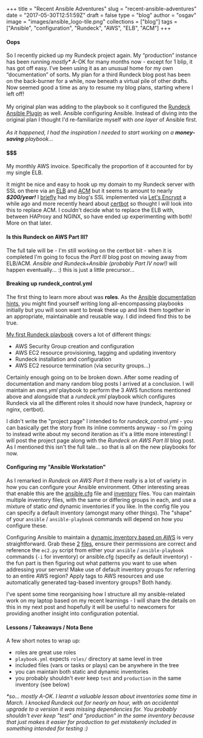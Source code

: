 
+++
title = "Recent Ansible Adventures"
slug = "recent-ansible-adventures"
date = "2017-05-30T12:51:59Z"
draft = false
type = "blog"
author = "osgav"
image = "images/ansible_logo-tile.png"
collections = ["blog"]
tags = ["Ansible", "configuration", "Rundeck", "AWS", "ELB", "ACM"]
+++

#### Oops

So I recently picked up my Rundeck project again. My “production” instance has been running *mostly\** A-OK for many months now - except for 1 blip, it has got off easy. I’ve been using it as an unusual home for my own “documentation” of sorts. My plan for a third Rundeck blog post has been on the back-burner for a while, now beneath a virtual pile of other drafts. Now seemed good a time as any to resume my blog plans, starting where I left off!
<br /><br />
My original plan was adding to the playbook so it configured the [Rundeck Ansible Plugin](https://github.com/Batix/rundeck-ansible-plugin) as well. Ansible configuring Ansible. Instead of diving into the original plan I thought I'd re-familiarize myself with *one layer* of Ansible first.
<br /><br />
*As it happened, I had the inspiration I needed to start working on a* ***money-saving*** *playbook...*

<!--more-->

#### $$$

My monthly AWS invoice. Specifically the proportion of it accounted for by my single ELB.

It might be nice and easy to hook up my domain to my Rundeck server with SSL on there via an [ELB](https://aws.amazon.com/elasticloadbalancing/) and [ACM](https://aws.amazon.com/certificate-manager/) but it seems to amount to nearly ***$200/year!*** I [briefly](/blog/hugo-to-aws-to-https.html) had my blog's SSL implemented via [Let's Encrypt](https://letsencrypt.org/) a while ago and more recently heard about [certbot](https://certbot.eff.org/) so thought I will look into this to replace ACM. I couldn't decide what to replace the ELB with, between HAProxy and NGINX, so have ended up experimenting with both! More on that later.

#### Is this Rundeck on AWS Part III?

The full tale will be - I'm still working on the certbot bit - when it is completed I'm going to focus the *Part III* blog post on moving away from ELB/ACM. *Ansible and Rundeck+Ansible (probably Part IV now!)* will happen eventually... :) this is just a little precursor... 

#### Breaking up rundeck_control.yml

The first thing to learn more about was **roles**. As the [Ansible](https://docs.ansible.com/ansible/playbooks_intro.html) [documentation](https://docs.ansible.com/ansible/playbooks_roles.html) [hints](https://docs.ansible.com/ansible/playbooks_best_practices.html), you might find yourself writing long all-encompassing playbooks initially but you will soon want to break these up and link them together in an appropriate, maintainable and reusable way. I did indeed find this to be true.

[My first Rundeck playbook](https://github.com/osgav/rundeck/blob/master/rundeck_control.yml) covers a lot of different things:

- AWS Security Group creation and configuration
- AWS EC2 resource provisioning, tagging and updating inventory
- Rundeck installation and configuration
- AWS EC2 resource termination (via security groups...)

Certainly enough going on to be broken down. After some reading of documentation and many random blog posts I arrived at a conclusion. I will maintain an *aws.yml* playbook to perform the 3 AWS functions mentioned above and alongside that a *rundeck.yml* playbook which configures Rundeck via all the different roles it should now have (rundeck, haproxy or nginx, certbot). 

I didn't write the "project page" I intended to for *rundeck_control.yml* - you can basically get the story from its inline comments anyway - so I'm going to instead write about my second iteration as it's a little more interesting! I will post the project page along with the *Rundeck on AWS Part III* blog post. As I mentioned this isn't the full tale... so that is all on the new playbooks for now.

#### Configuring my "Ansible Workstation"

As I remarked in *Rundeck on AWS Part II* there really is a lot of variety in how you can configure your Ansible environment. Other interesting areas that enable this are the [ansible.cfg](https://docs.ansible.com/ansible/intro_configuration.html) file and [inventory](https://docs.ansible.com/ansible/intro_inventory.html) files. You can maintain multiple inventory files, with the same or differing groups in each, and use a mixture of static *and* dynamic inventories if you like. In the config file you can specify a default inventory (amongst many other things). The "shape" of your `ansible` / `ansible-playbook` commands will depend on how you configure these.

Configuring Ansible to maintain a [dynamic inventory based on AWS](https://docs.ansible.com/ansible/intro_dynamic_inventory.html#example-aws-ec2-external-inventory-script) is very straightforward. Grab these [2](https://raw.githubusercontent.com/ansible/ansible/devel/contrib/inventory/ec2.py) [files](https://raw.githubusercontent.com/ansible/ansible/devel/contrib/inventory/ec2.ini), ensure their permissions are correct and reference the `ec2.py` script from either your `ansible` / `ansible-playbook` commands (`-i` for inventory) or ansible.cfg (specify as default inventory) - the fun part is then figuring out what patterns you want to use when addressing your servers! Make use of default inventory groups for referring to an entire AWS region? Apply tags to AWS resources and use automatically generated tag-based inventory groups? Both handy.

I've spent some time reorganising how I structure all my ansible-related work on my laptop based on my recent learnings - I will share the details on this in my next post and hopefully it will be useful to newcomers for providing another insight into configuration potential.

#### Lessons / Takeaways / Nota Bene

A few short notes to wrap up:

- roles are great use roles
- `playbook.yml` expects `roles/` directory at same level in tree
- included files (vars or tasks or plays) can be anywhere in the tree
- you can maintain both static and dynamic inventories
- you probably shouldn't ever keep `test` and `production` in the same inventory (see below)

*\*so... mostly A-OK. I learnt a valuable lesson about inventories some time in March. I knocked Rundeck out for nearly an hour, with an accidental upgrade to a version it was missing dependencies for. You probably shouldn't ever keep "test" and "production" in the same inventory because that just makes it easier for production to get mistakenly included in something intended for testing :)*














